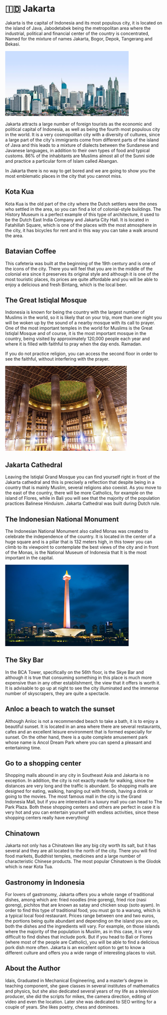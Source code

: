 # 🇮🇩 Jakarta

Jakarta is the capital of Indonesia and its most populous city, it is located on the island of Java, Jabodetabek being the metropolitan area where the industrial, political and financial center of the country is concentrated, Named for the mixture of names Jakarta, Bogor, Depok, Tangerang and Bekasi.

![Jakarta](_static/images/jakarta/jakarta.png)

Jakarta attracts a large number of foreign tourists as the economic and political capital of Indonesia, as well as being the fourth most populous city in the world. It is a very cosmopolitan city with a diversity of cultures, since a large part of the city's immigrants come from different parts of the island of Java and this leads to a mixture of dialects between the Sundanese and Javanese languages, in addition to their own types of food and typical customs. 86% of the inhabitants are Muslims almost all of the Sunni side and practice a particular form of Islam called Abangan.

In Jakarta there is no way to get bored and we are going to show you the most emblematic places in the city that you cannot miss.

## Kota Kua

Kota Kua is the old part of the city where the Dutch settlers were the ones who settled in the area, so you can find a lot of colonial-style buildings. The History Museum is a perfect example of this type of architecture, it used to be the Dutch East India Company and Jakarta City Hall. It is located in Fatahillah Square, which is one of the places with the most atmosphere in the city, it has bicycles for rent and in this way you can take a walk around the area.

## Batavian Coffee

This cafeteria was built at the beginning of the 19th century and is one of the icons of the city. There you will feel that you are in the middle of the colonial era since it preserves its original style and although it is one of the most touristic places, its prices are quite affordable and you will be able to enjoy a delicious and fresh Bintang, which is the local beer.

## The Great Istiqlal Mosque

Indonesia is known for being the country with the largest number of Muslims in the world, so it is likely that on your trip, more than one night you will be woken up by the sound of a nearby mosque with its call to prayer. One of the most important temples in the world for Muslims is the Great Istiqlal Mosque and of course, it is the most important mosque in the country, being visited by approximately 120,000 people each year and where it is filled with faithful to pray when the day ends. Ramadan.

If you do not practice religion, you can access the second floor in order to see the faithful, without interfering with the prayer.

![The Great Istiqlal Mosque](_static/images/jakarta/the-great-istiqlal-mosque.png)

## Jakarta Cathedral

Leaving the Istiqlal Grand Mosque you can find yourself right in front of the Jakarta cathedral and this is precisely a reflection that despite being in a country that is mainly Muslim, several religions also coexist. As you move to the east of the country, there will be more Catholics, for example on the island of Flores, while in Bali you will see that the majority of the population practices Balinese Hinduism. Jakarta Cathedral was built during Dutch rule.

## The Indonesian National Monument

The Indonesian National Monument also called Monas was created to celebrate the independence of the country. It is located in the center of a huge square and is a pillar that is 132 meters high, in this tower you can climb to its viewpoint to contemplate the best views of the city and in front of the Monas, is the National Museum of Indonesia that It is the most important in the capital.

![The Indonesian National Monument](_static/images/jakarta/the-indonesian-national-monument.png)

## The Sky Bar

In the BCA Tower, specifically on the 56th floor, is the Skye Bar and although it is true that consuming something in this place is much more expensive than in any other establishment, the view that it offers is worth it. It is advisable to go up at night to see the city illuminated and the immense number of skyscrapers, they are quite a spectacle.

## Anloc a beach to watch the sunset

Although Anloc is not a recommended beach to take a bath, it is to enjoy a beautiful sunset. It is located in an area where there are several restaurants, cafes and an excellent leisure environment that is formed especially for sunset. On the other hand, there is a quite complete amusement park whose name is Ancol Dream Park where you can spend a pleasant and entertaining time.

## Go to a shopping center

Shopping malls abound in any city in Southeast Asia and Jakarta is no exception. In addition, the city is not exactly made for walking, since the distances are very long and the traffic is abundant. So shopping malls are designed for eating, walking, hanging out with friends, having a drink or going to the movies. The most famous mall in the city is the Grand Indonesia Mall, but if you are interested in a luxury mall you can head to The Park Plaza. Both these shopping centers and others are perfect in case it is very hot and you can entertain yourself with endless activities, since these shopping centers really have everything!

## Chinatown

Jakarta not only has a Chinatown like any big city worth its salt, but it has several and they are all located to the north of the city. There you will find food markets, Buddhist temples, medicines and a large number of characteristic Chinese products. The most popular Chinatown is the Glodok which is near Kota Tua.

## Gastronomy in Indonesia

For lovers of gastronomy, Jakarta offers you a whole range of traditional dishes, among which are: fried noodles (mie goreng), fried rice (nasi goreng), pichitos that are known as satay and chicken soup (soto ayam). In order to find this type of traditional food, you must go to a warung, which is a typical local food restaurant. Prices range between one and two euros, the portions being quite abundant and depending on the island you are on, both the dishes and the ingredients will vary. For example, on those islands where the majority of the population is Muslim, as in this case, it is very difficult to find dishes that include pork. But if you head to Bali or Flores (where most of the people are Catholic), you will be able to find a delicious pork dish more often.
Jakarta is an excellent option to get to know a different culture and offers you a wide range of interesting places to visit.

## About the Author

Idais, Graduated in Mechanical Engineering, and a master’s degree in teaching component, she gave classes in several institutes of mathematics and physics, but she also dedicated several years of my life as a television producer, she did the scripts for mikes, the camera direction, editing of video and even the location. Later she was dedicated to SEO writing for a couple of years. She likes poetry, chess and dominoes.
